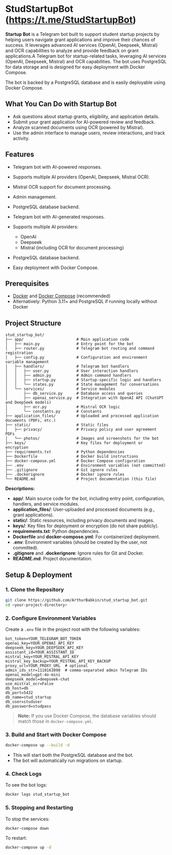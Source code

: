 # StudStartupBot (https://t.me/StudStartupBot)

**Startup Bot** is a Telegram bot built to support student startup projects by helping users navigate grant applications and improve their chances of success. It leverages advanced AI services (OpenAI, Deepseek, Mistral) and OCR capabilities to analyze and provide feedback on grant applications.A Telegram bot for startup-related tasks, leveraging AI services (OpenAI, Deepseek, Mistral) and OCR capabilities. The bot uses PostgreSQL for data storage and is designed for easy deployment with Docker Compose.

The bot is backed by a PostgreSQL database and is easily deployable using Docker Compose.

## What You Can Do with Startup Bot

- Ask questions about startup grants, eligibility, and application details.
- Submit your grant application for AI-powered review and feedback.
- Analyze scanned documents using OCR (powered by Mistral).
- Use the admin interface to manage users, review interactions, and track activity.

## Features

- Telegram bot with AI-powered responses.
- Supports multiple AI providers (OpenAI, Deepseek, Mistral OCR).
- Mistral OCR support for document processing.
- Admin management.
- PostgreSQL database backend.
- Telegram bot with AI-generated responses.
- Supports multiple AI providers:

  - OpenAI
  - Deepseek
  - Mistral (including OCR for document processing)
- PostgreSQL database backend.
- Easy deployment with Docker Compose.

## Prerequisites

- [Docker](https://www.docker.com/) and [Docker Compose](https://docs.docker.com/compose/) (recommended)
- Alternatively: Python 3.11+ and PostgreSQL if running locally without Docker

## Project Structure

```text
stud_startup_bot/
├── app/                       # Main application code
│   ├── main.py                # Entry point for the bot
│   ├── router.py              # Telegram bot routing and command registration
│   ├── config.py              # Configuration and environment variable management
│   ├── handlers/              # Telegram bot handlers
│   │   ├── user.py            # User interaction handlers
│   │   ├── admin.py           # Admin command handlers
│   │   ├── startup.py         # Startup-specific logic and handlers
│   │   └── states.py          # State management for conversations
│   └── services/              # Service modules
│       ├── db_service.py      # Database access and queries
│       ├── openai_service.py  # Integration with OpenAI API (ChatGPT and DeepSeek models)
│       ├── ocr.py             # Mistral OCR logic
│       └── constants.py       # Constants
├── application_files/         # Uploaded and processed application documents (PDFs, etc.)
├── static/                    # Static files
│   ├── privacy/               # Privacy policy and user agreement PDFs
│   └── photos/                # Images and screenshots for the bot
├── keys/                      # Key files for deployment or encryption
├── requirements.txt           # Python dependencies
├── Dockerfile                 # Docker build instructions
├── docker-compose.yml         # Docker Compose configuration
├── .env                       # Environment variables (not committed)
├── .gitignore                 # Git ignore rules
├── .dockerignore              # Docker ignore rules
└── README.md                  # Project documentation (this file)
```

**Descriptions:**

- **app/**: Main source code for the bot, including entry point, configuration, handlers, and service modules.
- **application_files/**: User-uploaded and processed documents (e.g., grant applications).
- **static/**: Static resources, including privacy documents and images.
- **keys/**: Key files for deployment or encryption (do not share publicly).
- **requirements.txt**: Python dependencies.
- **Dockerfile** and **docker-compose.yml**: For containerized deployment.
- **.env**: Environment variables (should be created by the user, not committed).
- **.gitignore** and **.dockerignore**: Ignore rules for Git and Docker.
- **README.md**: Project documentation.

## Setup & Deployment

### 1. Clone the Repository

```bash
git clone https://github.com/ArthurBabkin/stud_startup_bot.git
cd <your-project-directory>
```

### 2. Configure Environment Variables

Create a `.env` file in the project root with the following variables:

```
bot_token=YOUR_TELEGRAM_BOT_TOKEN
openai_key=YOUR_OPENAI_API_KEY
deepseek_key=YOUR_DEEPSEEK_API_KEY
assistant_id=YOUR_ASSISTANT_ID
mistral_key=YOUR_MISTRAL_API_KEY
mistral_key_backup=YOUR_MISTRAL_API_KEY_BACKUP
proxy_url=YOUR_PROXY_URL  # optional
admin_ids_str=1110163898  # comma-separated admin Telegram IDs
openai_model=gpt-4o-mini
deepseek_model=deepseek-chat
use_mistral_ocr=False
db_host=db
db_port=5432
db_name=stud_startup
db_user=studuser
db_password=studpass
```

> **Note:** If you use Docker Compose, the database variables should match those in `docker-compose.yml`.

### 3. Build and Start with Docker Compose

```bash
docker-compose up --build -d
```

- This will start both the PostgreSQL database and the bot.
- The bot will automatically run migrations on startup.

### 4. Check Logs

To see the bot logs:

```bash
docker logs stud_startup_bot
```

### 5. Stopping and Restarting

To stop the services:

```bash
docker-compose down
```

To restart:

```bash
docker-compose up -d
```
